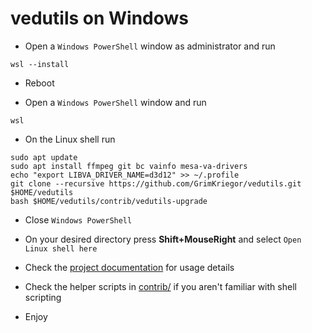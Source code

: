 # vedutils on Windows

- Open a `Windows PowerShell` window as administrator and run

```
wsl --install
```

- Reboot

- Open a `Windows PowerShell` window and run

```
wsl
```

- On the Linux shell run

```
sudo apt update
sudo apt install ffmpeg git bc vainfo mesa-va-drivers
echo "export LIBVA_DRIVER_NAME=d3d12" >> ~/.profile
git clone --recursive https://github.com/GrimKriegor/vedutils.git $HOME/vedutils
bash $HOME/vedutils/contrib/vedutils-upgrade
```

- Close `Windows PowerShell`

- On your desired directory press **Shift+MouseRight** and select `Open Linux shell here`

- Check the [project documentation](../README.md) for usage details

- Check the helper scripts in [contrib/](../contrib) if you aren't familiar with shell scripting

- Enjoy
